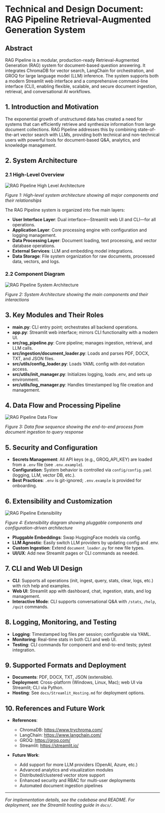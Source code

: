 # Technical and Design Document: RAG Pipeline Retrieval-Augmented Generation System

## Abstract

RAG Pipeline is a modular, production-ready Retrieval-Augmented Generation (RAG) system for document-based question answering. It integrates ChromaDB for vector search, LangChain for orchestration, and GROQ for large language model (LLM) inference. The system supports both a modern Streamlit web interface and a comprehensive command-line interface (CLI), enabling flexible, scalable, and secure document ingestion, retrieval, and conversational AI workflows.

## 1. Introduction and Motivation

The exponential growth of unstructured data has created a need for systems that can efficiently retrieve and synthesize information from large document collections. RAG Pipeline addresses this by combining state-of-the-art vector search with LLMs, providing both technical and non-technical users with powerful tools for document-based Q&A, analytics, and knowledge management.

## 2. System Architecture

### 2.1 High-Level Overview

![RAG Pipeline High Level Architecture](RAG-v1_High_Level_Architecture.png)

*Figure 1: High-level system architecture showing all major components and their relationships*

The RAG Pipeline system is organized into five main layers:

- **User Interface Layer**: Dual interface—Streamlit web UI and CLI—for all operations.
- **Application Layer**: Core processing engine with configuration and logging management.
- **Data Processing Layer**: Document loading, text processing, and vector database operations.
- **External Services**: LLM and embedding model integrations.
- **Data Storage**: File system organization for raw documents, processed data, vectors, and logs.

### 2.2 Component Diagram

![RAG Pipeline System Architecture](RAG-v1%20System%20Architecture%20Diagram.png)

*Figure 2: System Architecture showing the main components and their interactions*

## 3. Key Modules and Their Roles

- **main.py**: CLI entry point; orchestrates all backend operations.
- **app.py**: Streamlit web interface; mirrors CLI functionality with a modern UI.
- **src/rag_pipeline.py**: Core pipeline; manages ingestion, retrieval, and LLM calls.
- **src/ingestion/document_loader.py**: Loads and parses PDF, DOCX, TXT, and JSON files.
- **src/utils/config_loader.py**: Loads YAML config with dot-notation access.
- **src/utils/init_manager.py**: Initializes logging, loads .env, and sets up environment.
- **src/utils/log_manager.py**: Handles timestamped log file creation and management.

## 4. Data Flow and Processing Pipeline

![RAG Pipeline Data Flow](RAG-v1%20Data%20Flow%20Sequence%20Diagram.png)

*Figure 3: Data flow sequence showing the end-to-end process from document ingestion to query response*

## 5. Security and Configuration

- **Secrets Management**: All API keys (e.g., GROQ_API_KEY) are loaded from a `.env` file (see `.env.example`).
- **Configuration**: System behavior is controlled via `config/config.yaml` (logging, LLM, vector DB, etc.).
- **Best Practices**: `.env` is git-ignored; `.env.example` is provided for onboarding.

## 6. Extensibility and Customization

![RAG Pipeline Extensibility](RAG-v1%20Extensibility%20Diagram.png)

*Figure 4: Extensibility diagram showing pluggable components and configuration-driven architecture*

- **Pluggable Embeddings**: Swap HuggingFace models via config.
- **LLM Agnostic**: Easily switch LLM providers by updating config and .env.
- **Custom Ingestion**: Extend `document_loader.py` for new file types.
- **UI/UX**: Add new Streamlit pages or CLI commands as needed.

## 7. CLI and Web UI Design

- **CLI**: Supports all operations (init, ingest, query, stats, clear, logs, etc.) with rich help and examples.
- **Web UI**: Streamlit app with dashboard, chat, ingestion, stats, and log management.
- **Interactive Mode**: CLI supports conversational Q&A with `/stats`, `/help`, `/quit` commands.

## 8. Logging, Monitoring, and Testing

- **Logging**: Timestamped log files per session; configurable via YAML.
- **Monitoring**: Real-time stats in both CLI and web UI.
- **Testing**: CLI commands for component and end-to-end tests; pytest integration.

## 9. Supported Formats and Deployment

- **Documents**: PDF, DOCX, TXT, JSON (extensible).
- **Deployment**: Cross-platform (Windows, Linux, Mac); web UI via Streamlit; CLI via Python.
- **Hosting**: See `docs/Streamlit_Hosting.md` for deployment options.

## 10. References and Future Work

- **References**:
  - ChromaDB: https://www.trychroma.com/
  - LangChain: https://www.langchain.com/
  - GROQ: https://groq.com/
  - Streamlit: https://streamlit.io/

- **Future Work**:
  - Add support for more LLM providers (OpenAI, Azure, etc.)
  - Advanced analytics and visualization modules
  - Distributed/clustered vector store support
  - Enhanced security and RBAC for multi-user deployments
  - Automated document ingestion pipelines

---

*For implementation details, see the codebase and README. For deployment, see the Streamlit hosting guide in `docs/`.* 